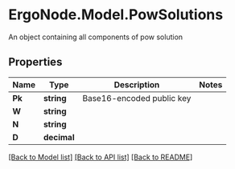 # ErgoNode.Model.PowSolutions
An object containing all components of pow solution

## Properties

Name | Type | Description | Notes
------------ | ------------- | ------------- | -------------
**Pk** | **string** | Base16-encoded public key | 
**W** | **string** |  | 
**N** | **string** |  | 
**D** | **decimal** |  | 

[[Back to Model list]](../README.md#documentation-for-models) [[Back to API list]](../README.md#documentation-for-api-endpoints) [[Back to README]](../README.md)


